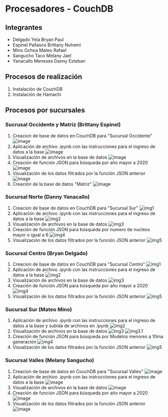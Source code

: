 # Procesadores - CouchDB
## Integrantes
- Delgado Yela Bryan Paul
- Espinel Pallasco Brittany Nohemi
- Mino Ochoa Mateo Rafael
- Sangucho Taco Melany Jael
- Yanacallo Meneses Danny Esteban
## Procesos de realización
1. Instalación de CouchDB
2. Instalación de Hamachi
## Procesos por sucursales
### Sucrusal Occidente y Matriz (Brittany Espinel)
1. Creacion de base de datos en CouchDB para "Sucursal Occidente"
   ![image](https://github.com/bryandelgado99/Procesadores-CouchDB/assets/117743650/aea1b9d9-d98a-48b2-b96e-bddb1e04a40c)
2. Aplicación de archivo .ipynb con las instrucciones para el ingreso de datos a la base
   ![image](https://github.com/bryandelgado99/Procesadores-CouchDB/assets/117743650/fa804573-6c89-4eff-8dc5-038289984b9b)
3. Visualización de archivos en la base de datos
   ![image](https://github.com/bryandelgado99/Procesadores-CouchDB/assets/117743650/3b920289-1cc8-44c2-929b-041699f041a0)
4. Creación de función JSON para búsqueda por año mayor a 2020
   ![image](https://github.com/bryandelgado99/Procesadores-CouchDB/assets/117743650/e642dd8e-37fb-432d-b333-d09fff5b865d)
5. Visualización de los datos filtrados por la función JSON anterior
   ![image](https://github.com/bryandelgado99/Procesadores-CouchDB/assets/117743650/291fe71c-cf8e-41ec-9674-7519152151e3)
6. Creación de la base de datos "Matriz"
   ![image](https://github.com/bryandelgado99/Procesadores-CouchDB/assets/117743650/2161937e-b885-498d-b1fc-ad4fd7ee0111)

   
### Sucursal Norte (Danny Yanacallo)
1. Creacion de base de datos en CouchDB para "Sucursal Sur"
    ![img1](https://github.com/bryandelgado99/Procesadores-CouchDB/blob/main/images/Sucursal_centro/Database.png)
2. Aplicación de archivo .ipynb con las instrucciones para el ingreso de datos a la base
    ![img2](https://github.com/bryandelgado99/Procesadores-CouchDB/blob/main/images/Sucursal_centro/Instrucciones.png)
3. Visualización de archivos en la base de datos
    ![img3](https://github.com/bryandelgado99/Procesadores-CouchDB/blob/main/images/Sucursal_centro/Visualizacion%20.png)
4. Creación de función JSON para búsqueda por numero de nucleos mayor o igual a 6
    ![img4](https://github.com/bryandelgado99/Procesadores-CouchDB/blob/main/images/Sucursal_centro/funcion.png)
5. Visualización de los datos filtrados por la función JSON anterior
    ![img5](https://github.com/bryandelgado99/Procesadores-CouchDB/blob/main/images/Sucursal_centro/Filtro.png)
   
### Sucursal Centro (Bryan Delgado)
1. Creacion de base de datos en CouchDB para "Sucursal Centro"
    ![img1](https://github.com/bryandelgado99/Procesadores-CouchDB/blob/0f6c32f1420c6395f5c7abffbbf32733737de27e/images/Sucursal_centro/crear_database.png)
2. Aplicación de archivo .ipynb con las instrucciones para el ingreso de datos a la base
    ![img2](https://github.com/bryandelgado99/Procesadores-CouchDB/blob/0f6c32f1420c6395f5c7abffbbf32733737de27e/images/Sucursal_centro/archivo_jupyter.png)
3. Visualización de archivos en la base de datos
    ![img3](https://github.com/bryandelgado99/Procesadores-CouchDB/blob/0f6c32f1420c6395f5c7abffbbf32733737de27e/images/Sucursal_centro/data_centro.png)
4. Creación de función JSON para búsqueda por año mayor a 2020
    ![img4](https://github.com/bryandelgado99/Procesadores-CouchDB/blob/0f6c32f1420c6395f5c7abffbbf32733737de27e/images/Sucursal_centro/view_json1.png)
5. Visualización de los datos filtrados por la función JSON anterior
    ![img5](https://github.com/bryandelgado99/Procesadores-CouchDB/blob/0f6c32f1420c6395f5c7abffbbf32733737de27e/images/Sucursal_centro/view1.png)

### Sucursal Sur (Mateo Mino)
1. Aplicación de archivo .ipynb con las instrucciones para el ingreso de datos a la base y subida de archivos en .ipynb
    ![img2](https://github.com/bryandelgado99/Procesadores-CouchDB/blob/bf31906e7049b6639670d3a288029cb4122681b2/images/Sucursal_centro/WhatsApp%20Image%202023-06-27%20at%2020.08.06.jpeg)
2. Visualización de archivos en la base de datos
    ![img3](https://github.com/bryandelgado99/Procesadores-CouchDB/blob/bf31906e7049b6639670d3a288029cb4122681b2/images/Sucursal_centro/WhatsApp%20Image%202023-06-27%20at%2020.08.12.jpeg)
    ![img3.1](https://github.com/bryandelgado99/Procesadores-CouchDB/blob/bf31906e7049b6639670d3a288029cb4122681b2/images/Sucursal_centro/WhatsApp%20Image%202023-06-27%20at%2020.08.15.jpeg)
4. Creación de función JSON para búsqueda por Modelos menores a 10ma generación
    ![img4](https://github.com/bryandelgado99/Procesadores-CouchDB/blob/bf31906e7049b6639670d3a288029cb4122681b2/images/Sucursal_centro/WhatsApp%20Image%202023-06-27%20at%2020.08.29.jpeg)
5. Visualización de los datos filtrados por la función JSON anterior
    ![img5](https://github.com/bryandelgado99/Procesadores-CouchDB/blob/bf31906e7049b6639670d3a288029cb4122681b2/images/Sucursal_centro/WhatsApp%20Image%202023-06-27%20at%2020.08.34.jpeg)

### Sucursal Valles (Melany Sangucho)
1. Creacion de base de datos en CouchDB para "Sucursal Valles"
    ![image](https://github.com/bryandelgado99/Procesadores-CouchDB/assets/117743859/2c3cfe33-b20c-4e4b-950e-381da20f4ab6)
2. Aplicación de archivo .ipynb con las instrucciones para el ingreso de datos a la base
    ![image](https://github.com/bryandelgado99/Procesadores-CouchDB/assets/117743859/c32242d8-dfb6-4206-a78e-4fb8ab391aba)
3. Visualización de archivos en la base de datos
    ![image](https://github.com/bryandelgado99/Procesadores-CouchDB/assets/117743859/798417b1-f048-4df5-8152-2461b66c0d19)
4. Creación de función JSON para búsqueda por año mayor a 2020
    ![image](https://github.com/bryandelgado99/Procesadores-CouchDB/assets/117743859/cd8db7f9-649a-4e9c-a114-7b277c4c108d)
5. Visualización de los datos filtrados por la función JSON anterior
    ![image](https://github.com/bryandelgado99/Procesadores-CouchDB/assets/117743859/279a7ec8-cffa-47cd-86a6-b1cc559ddcf1)

